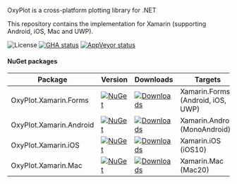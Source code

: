 OxyPlot is a cross-platform plotting library for .NET

This repository contains the implementation for Xamarin (supporting Android, iOS, Mac and UWP).

![License](https://img.shields.io/github/license/oxyplot/oxyplot-xamarin)
[![GHA status](https://github.com/oxyplot/oxyplot-xamarin/actions/workflows/dotnet.yml/badge.svg)](https://github.com/oxyplot/oxyplot-xamarin/actions/workflows/dotnet.yml?branch=develop)
[![AppVeyor status](https://img.shields.io/appveyor/ci/objorke/oxyplot-xamarin.svg)](https://ci.appveyor.com/project/objorke/oxyplot-xamarin)

#### NuGet packages

Package | Version | Downloads | Targets
--------|---------|-----------|--------
OxyPlot.Xamarin.Forms | [![NuGet](https://img.shields.io/nuget/vpre/OxyPlot.Xamarin.Forms.svg?style=flat)](https://www.nuget.org/packages/OxyPlot.Xamarin.Forms) | [![Downloads](https://img.shields.io/nuget/dt/OxyPlot.Xamarin.Forms.svg)](https://www.nuget.org/packages/OxyPlot.Xamarin.Forms) | Xamarin.Forms (Android, iOS, UWP)
OxyPlot.Xamarin.Android | [![NuGet](https://img.shields.io/nuget/vpre/OxyPlot.Xamarin.Android.svg?style=flat)](https://www.nuget.org/packages/OxyPlot.Xamarin.Android) | [![Downloads](https://img.shields.io/nuget/dt/OxyPlot.Xamarin.Android.svg)](https://www.nuget.org/packages/OxyPlot.Xamarin.Android) | Xamarin.Android (MonoAndroid)
OxyPlot.Xamarin.iOS | [![NuGet](https://img.shields.io/nuget/vpre/OxyPlot.Xamarin.iOS.svg?style=flat)](https://www.nuget.org/packages/OxyPlot.Xamarin.iOS) | [![Downloads](https://img.shields.io/nuget/dt/OxyPlot.Xamarin.iOS.svg)](https://www.nuget.org/packages/OxyPlot.Xamarin.iOS) | Xamarin.iOS (iOS10)
OxyPlot.Xamarin.Mac | [![NuGet](https://img.shields.io/nuget/vpre/OxyPlot.Xamarin.Mac.svg?style=flat)](https://www.nuget.org/packages/OxyPlot.Xamarin.Mac) | [![Downloads](https://img.shields.io/nuget/dt/OxyPlot.Xamarin.Mac.svg)](https://www.nuget.org/packages/OxyPlot.Xamarin.Mac) | Xamarin.Mac (Mac20)
